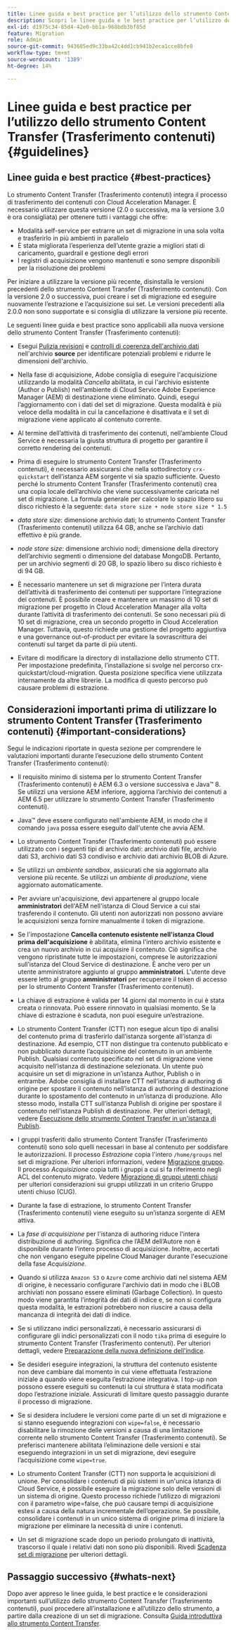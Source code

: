 ```yaml
---
title: Linee guida e best practice per l’utilizzo dello strumento Content Transfer (Trasferimento contenuti)
description: Scopri le linee guida e le best practice per l’utilizzo dello strumento Content Transfer (Trasferimento contenuti).
exl-id: d1975c34-85d4-42e0-bb1a-968bdb3bf85d
feature: Migration
role: Admin
source-git-commit: 943685ed9c33ba42c4dd1cb941b2eca1cce8bfe8
workflow-type: tm+mt
source-wordcount: '1389'
ht-degree: 14%

---
```



# Linee guida e best practice per l’utilizzo dello strumento Content Transfer (Trasferimento contenuti) {#guidelines}

## Linee guida e best practice {#best-practices}

<!-- Alexandru: hiding for now

>[!CONTEXTUALHELP]
>id="aemcloud_ctt_guidelines"
>title="Guidelines and Best Practices"
>abstract="Review guidelines and best practices to use the Content Transfer tool including revision cleanup tasks, Disk space considerations and more."
>additional-url="https://experienceleague.adobe.com/docs/experience-manager-cloud-service/content/migration-journey/cloud-migration/content-transfer-tool/getting-started-content-transfer-tool.html" text="Important Considerations for using Content Transfer Tool"
>additional-url="https://experienceleague.adobe.com/docs/experience-manager-cloud-service/content/migration-journey/cloud-migration/content-transfer-tool/group-migration.md#important-considerations" text="Important Considerations when Migrating Groups" 

-->

Lo strumento Content Transfer (Trasferimento contenuti) integra il processo di trasferimento dei contenuti con Cloud Acceleration Manager. È necessario utilizzare questa versione (2.0 o successiva, ma la versione 3.0 è ora consigliata) per ottenere tutti i vantaggi che offre:

* Modalità self-service per estrarre un set di migrazione in una sola volta e trasferirlo in più ambienti in parallelo
* È stata migliorata l’esperienza dell’utente grazie a migliori stati di caricamento, guardrail e gestione degli errori
* I registri di acquisizione vengono mantenuti e sono sempre disponibili per la risoluzione dei problemi

Per iniziare a utilizzare la versione più recente, disinstalla le versioni precedenti dello strumento Content Transfer (Trasferimento contenuti). Con la versione 2.0 o successiva, puoi creare i set di migrazione ed eseguire nuovamente l’estrazione e l’acquisizione sui set.
Le versioni precedenti alla 2.0.0 non sono supportate e si consiglia di utilizzare la versione più recente.

Le seguenti linee guida e best practice sono applicabili alla nuova versione dello strumento Content Transfer (Trasferimento contenuti):

* Esegui [Pulizia revisioni](https://experienceleague.adobe.com/docs/experience-manager-65/deploying/deploying/revision-cleanup.html?lang=it) e [controlli di coerenza dell&#39;archivio dati](https://experienceleague.adobe.com/docs/experience-cloud-kcs/kbarticles/KA-16550.html) nell&#39;archivio **source** per identificare potenziali problemi e ridurre le dimensioni dell&#39;archivio.

* Nella fase di acquisizione, Adobe consiglia di eseguire l&#39;acquisizione utilizzando la modalità *Cancella* abilitata, in cui l&#39;archivio esistente (Author o Publish) nell&#39;ambiente di Cloud Service Adobe Experience Manager (AEM) di destinazione viene eliminato. Quindi, esegui l’aggiornamento con i dati del set di migrazione. Questa modalità è più veloce della modalità in cui la cancellazione è disattivata e il set di migrazione viene applicato al contenuto corrente.

* Al termine dell’attività di trasferimento dei contenuti, nell’ambiente Cloud Service è necessaria la giusta struttura di progetto per garantire il corretto rendering dei contenuti.

* Prima di eseguire lo strumento Content Transfer (Trasferimento contenuti), è necessario assicurarsi che nella sottodirectory `crx-quickstart` dell’istanza AEM sorgente vi sia spazio sufficiente. Questo perché lo strumento Content Transfer (Trasferimento contenuti) crea una copia locale dell’archivio che viene successivamente caricata nel set di migrazione.
La formula generale per calcolare lo spazio libero su disco richiesto è la seguente:
  `data store size + node store size * 1.5`

* *data store size*: dimensione archivio dati; lo strumento Content Transfer (Trasferimento contenuti) utilizza 64 GB, anche se l’archivio dati effettivo è più grande.
* *node store size*: dimensione archivio nodi; dimensione della directory dell’archivio segmenti o dimensione del database MongoDB.
Pertanto, per un archivio segmenti di 20 GB, lo spazio libero su disco richiesto è di 94 GB.

* È necessario mantenere un set di migrazione per l’intera durata dell’attività di trasferimento dei contenuti per supportare l’integrazione dei contenuti. È possibile creare e mantenere un massimo di 10 set di migrazione per progetto in Cloud Acceleration Manager alla volta durante l’attività di trasferimento dei contenuti. Se sono necessari più di 10 set di migrazione, crea un secondo progetto in Cloud Acceleration Manager. Tuttavia, questo richiede una gestione del progetto aggiuntiva e una governance out-of-product per evitare la sovrascrittura dei contenuti sul target da parte di più utenti.

* Evitare di modificare la directory di installazione dello strumento CTT. Per impostazione predefinita, l’installazione si svolge nel percorso crx-quickstart/cloud-migration. Questa posizione specifica viene utilizzata internamente da altre librerie. La modifica di questo percorso può causare problemi di estrazione.

## Considerazioni importanti prima di utilizzare lo strumento Content Transfer (Trasferimento contenuti) {#important-considerations}

Segui le indicazioni riportate in questa sezione per comprendere le valutazioni importanti durante l’esecuzione dello strumento Content Transfer (Trasferimento contenuti):

* Il requisito minimo di sistema per lo strumento Content Transfer (Trasferimento contenuti) è AEM 6.3 o versione successiva e Java™ 8. Se utilizzi una versione AEM inferiore, aggiorna l’archivio dei contenuti a AEM 6.5 per utilizzare lo strumento Content Transfer (Trasferimento contenuti).

* Java™ deve essere configurato nell&#39;ambiente AEM, in modo che il comando `java` possa essere eseguito dall&#39;utente che avvia AEM.

* Lo strumento Content Transfer (Trasferimento contenuti) può essere utilizzato con i seguenti tipi di archivio dati: archivio dati file, archivio dati S3, archivio dati S3 condiviso e archivio dati archivio BLOB di Azure.

* Se utilizzi un *ambiente sandbox*, assicurati che sia aggiornato alla versione più recente. Se utilizzi un *ambiente di produzione*, viene aggiornato automaticamente.

* Per avviare un&#39;acquisizione, devi appartenere al gruppo locale **amministratori** dell&#39;AEM nell&#39;istanza di Cloud Service a cui stai trasferendo il contenuto. Gli utenti non autorizzati non possono avviare le acquisizioni senza fornire manualmente il token di migrazione.

* Se l&#39;impostazione **Cancella contenuto esistente nell&#39;istanza Cloud prima dell&#39;acquisizione** è abilitata, elimina l&#39;intero archivio esistente e crea un nuovo archivio in cui acquisire il contenuto. Ciò significa che vengono ripristinate tutte le impostazioni, comprese le autorizzazioni sull’istanza del Cloud Service di destinazione. È anche vero per un utente amministratore aggiunto al gruppo **amministratori**. L&#39;utente deve essere letto al gruppo **amministratori** per recuperare il token di accesso per lo strumento Content Transfer (Trasferimento contenuti).

* La chiave di estrazione è valida per 14 giorni dal momento in cui è stata creata o rinnovata. Può essere rinnovato in qualsiasi momento. Se la chiave di estrazione è scaduta, non puoi eseguire un’estrazione.

* Lo strumento Content Transfer (CTT) non esegue alcun tipo di analisi del contenuto prima di trasferirlo dall’istanza sorgente all’istanza di destinazione. Ad esempio, CTT non distingue tra contenuto pubblicato e non pubblicato durante l’acquisizione del contenuto in un ambiente Publish. Qualsiasi contenuto specificato nel set di migrazione viene acquisito nell’istanza di destinazione selezionata. Un utente può acquisire un set di migrazione in un’istanza Author, Publish o in entrambe. Adobe consiglia di installare CTT nell’istanza di authoring di origine per spostare il contenuto nell’istanza di authoring di destinazione durante lo spostamento del contenuto in un’istanza di produzione. Allo stesso modo, installa CTT sull’istanza Publish di origine per spostare il contenuto nell’istanza Publish di destinazione. Per ulteriori dettagli, vedere [Esecuzione dello strumento Content Transfer in un&#39;istanza di Publish](https://experienceleague.adobe.com/docs/experience-manager-cloud-service/content/migration-journey/cloud-migration/content-transfer-tool/getting-started-content-transfer-tool.html#running-tool).

* I gruppi trasferiti dallo strumento Content Transfer (Trasferimento contenuti) sono solo quelli necessari in base al contenuto per soddisfare le autorizzazioni. Il processo _Estrazione_ copia l&#39;intero `/home/groups` nel set di migrazione. Per ulteriori informazioni, vedere [Migrazione gruppo](/help/journey-migration/content-transfer-tool/using-content-transfer-tool/group-migration.md). Il processo _Acquisizione_ copia tutti i gruppi a cui si fa riferimento negli ACL del contenuto migrato. Vedere [Migrazione di gruppi utenti chiusi](/help/journey-migration/content-transfer-tool/using-content-transfer-tool/closed-user-groups-migration.md) per ulteriori considerazioni sui gruppi utilizzati in un criterio Gruppo utenti chiuso (CUG).

* Durante la fase di estrazione, lo strumento Content Transfer (Trasferimento contenuti) viene eseguito su un’istanza sorgente di AEM attiva.

* La *fase di acquisizione* per l&#39;istanza di authoring riduce l&#39;intera distribuzione di authoring. Significa che l’AEM dell’Autore non è disponibile durante l’intero processo di acquisizione. Inoltre, accertati che non vengano eseguite pipeline Cloud Manager durante l&#39;esecuzione della fase *Acquisizione*.

* Quando si utilizza `Amazon S3` o `Azure` come archivio dati nel sistema AEM di origine, è necessario configurare l&#39;archivio dati in modo che i BLOB archiviati non possano essere eliminati (Garbage Collection). In questo modo viene garantita l’integrità dei dati di indice e, se non si configura questa modalità, le estrazioni potrebbero non riuscire a causa della mancanza di integrità dei dati di indice.

* Se si utilizzano indici personalizzati, è necessario assicurarsi di configurare gli indici personalizzati con il nodo `tika` prima di eseguire lo strumento Content Transfer (Trasferimento contenuti). Per ulteriori dettagli, vedere [Preparazione della nuova definizione dell&#39;indice](https://experienceleague.adobe.com/docs/experience-manager-cloud-service/content/operations/indexing.html#preparing-the-new-index-definition).

* Se desideri eseguire integrazioni, la struttura del contenuto esistente non deve cambiare dal momento in cui viene effettuata l’estrazione iniziale a quando viene eseguita l’estrazione integrativa. I top-up non possono essere eseguiti su contenuti la cui struttura è stata modificata dopo l’estrazione iniziale. Assicurati di limitare questo passaggio durante il processo di migrazione.

* Se si desidera includere le versioni come parte di un set di migrazione e si stanno eseguendo integrazioni con `wipe=false`, è necessario disabilitare la rimozione delle versioni a causa di una limitazione corrente nello strumento Content Transfer (Trasferimento contenuti). Se preferisci mantenere abilitata l’eliminazione delle versioni e stai eseguendo integrazioni in un set di migrazione, devi eseguire l’acquisizione come `wipe=true`.

* Lo strumento Content Transfer (CTT) non supporta le acquisizioni di unione. Per consolidare i contenuti di più sistemi in un&#39;unica istanza di Cloud Service, è possibile eseguire la migrazione solo delle versioni di un sistema di origine. Questo processo richiede l’utilizzo di migrazioni con il parametro wipe=false, che può causare tempi di acquisizione estesi a causa della natura incrementale dell’operazione. Se possibile, consolidare i contenuti in un unico sistema di origine prima di iniziare la migrazione per eliminare la necessità di unire i contenuti.

* Un set di migrazione scade dopo un periodo prolungato di inattività, trascorso il quale i relativi dati non sono più disponibili. Rivedi [Scadenza set di migrazione](https://experienceleague.adobe.com/docs/experience-manager-cloud-service/content/migration-journey/cloud-migration/content-transfer-tool/overview-content-transfer-tool.html#migration-set-expiry) per ulteriori dettagli.

## Passaggio successivo {#whats-next}

Dopo aver appreso le linee guida, le best practice e le considerazioni importanti sull’utilizzo dello strumento Content Transfer (Trasferimento contenuti), puoi procedere all’installazione e all’utilizzo dello strumento, a partire dalla creazione di un set di migrazione. Consulta [Guida introduttiva allo strumento Content Transfer](/help/journey-migration/content-transfer-tool/using-content-transfer-tool/getting-started-content-transfer-tool.md).
